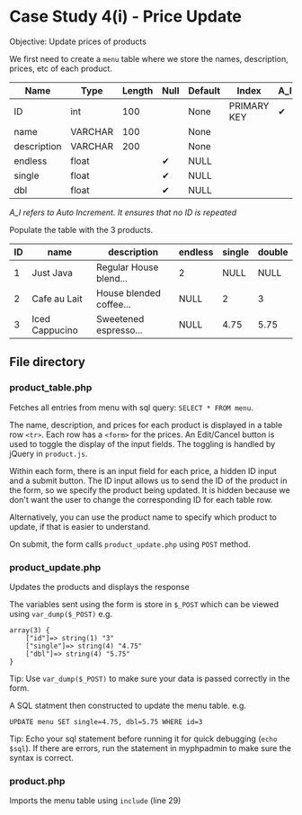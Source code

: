 # Case Study 4(i) - Price Update

Objective: Update prices of products

We first need to create a `menu` table where we store the names, description, prices, etc of each product.


| Name          | Type      | Length    | Null  | Default   | Index         | A_I   |
|---------------|-----------|-----------|-------|-----------|---------------|-------|
| ID            | int       | 100       |       | None      | PRIMARY KEY   |  ✔    |
| name          | VARCHAR   | 100       |       | None      |               |       |
| description   | VARCHAR   | 200       |       | None      |               |       |
| endless       | float     |           | ✔     | NULL      |               |       |
| single        | float     |           | ✔     | NULL      |               |       |
| dbl           | float     |           | ✔     | NULL      |               |       |

*A_I refers to Auto Increment. It ensures that no ID is repeated*

Populate the table with the 3 products.

| ID | name             | description              | endless | single | double |
|----|------------------|--------------------------|---------|--------|--------|
| 1  | Just Java        | Regular House blend...   | 2       | NULL   | NULL   |
| 2  | Cafe au Lait     | House blended coffee...  | NULL    | 2      | 3      |
| 3  | Iced Cappucino   | Sweetened espresso...    | NULL    | 4.75   | 5.75   |


## File directory

### product_table.php
Fetches all entries from menu with sql query: `SELECT * FROM menu`.

The name, description, and prices for each product is displayed in a table row `<tr>`. Each row has a `<form>` for the prices. An Edit/Cancel button is used to toggle the display of the input fields. The toggling is handled by jQuery in `product.js`.

Within each form, there is an input field for each price, a hidden ID input and a submit button. The ID input allows us to send the ID of the product in the form, so we specify the product being updated. It is hidden because we don't want the user to change the corresponding ID for each table row.

Alternatively, you can use the product name to specify which product to update, if that is easier to understand.

On submit, the form calls `product_update.php` using `POST` method.

### product_update.php
Updates the products and displays the response

The variables sent using the form is store in `$_POST` which can be viewed using `var_dump($_POST)` e.g. 
```
array(3) {
    ["id"]=> string(1) "3"
    ["single"]=> string(4) "4.75"
    ["dbl"]=> string(4) "5.75"
}
```
Tip: Use `var_dump($_POST)` to make sure your data is passed correctly in the form.

A SQL statment then constructed to update the menu table. e.g.
```
UPDATE menu SET single=4.75, dbl=5.75 WHERE id=3
```
Tip: Echo your sql statement before running it for quick debugging (`echo $sql`). If there are errors, run the statement in myphpadmin to make sure the syntax is correct.

### product.php
Imports the menu table using `include` (line 29)
